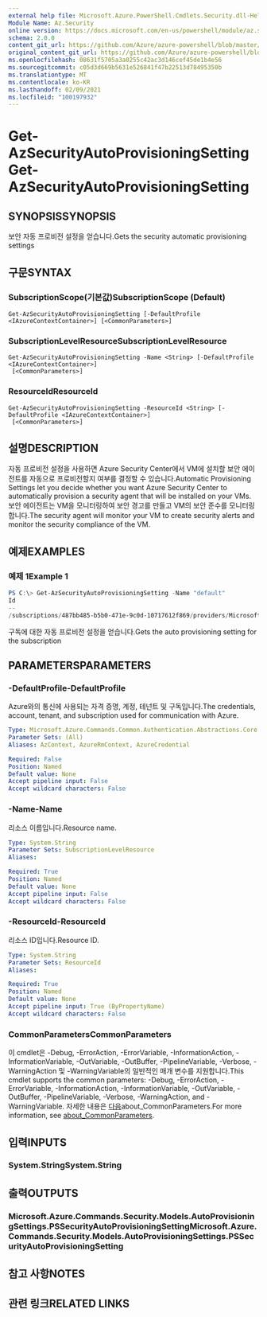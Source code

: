 ```yaml
---
external help file: Microsoft.Azure.PowerShell.Cmdlets.Security.dll-Help.xml
Module Name: Az.Security
online version: https://docs.microsoft.com/en-us/powershell/module/az.security/Get-AzSecurityAutoProvisioningSetting
schema: 2.0.0
content_git_url: https://github.com/Azure/azure-powershell/blob/master/src/Security/Security/help/Get-AzSecurityAutoProvisioningSetting.md
original_content_git_url: https://github.com/Azure/azure-powershell/blob/master/src/Security/Security/help/Get-AzSecurityAutoProvisioningSetting.md
ms.openlocfilehash: 08631f5705a3a0255c42ac3d146cef45de1b4e56
ms.sourcegitcommit: c05d3d669b5631e526841f47b22513d78495350b
ms.translationtype: MT
ms.contentlocale: ko-KR
ms.lasthandoff: 02/09/2021
ms.locfileid: "100197932"
---
```

# <span data-ttu-id="36b51-101">Get-AzSecurityAutoProvisioningSetting</span><span class="sxs-lookup"><span data-stu-id="36b51-101">Get-AzSecurityAutoProvisioningSetting</span></span>

## <span data-ttu-id="36b51-102">SYNOPSIS</span><span class="sxs-lookup"><span data-stu-id="36b51-102">SYNOPSIS</span></span>
<span data-ttu-id="36b51-103">보안 자동 프로비전 설정을 얻습니다.</span><span class="sxs-lookup"><span data-stu-id="36b51-103">Gets the security automatic provisioning settings</span></span>

## <span data-ttu-id="36b51-104">구문</span><span class="sxs-lookup"><span data-stu-id="36b51-104">SYNTAX</span></span>

### <span data-ttu-id="36b51-105">SubscriptionScope(기본값)</span><span class="sxs-lookup"><span data-stu-id="36b51-105">SubscriptionScope (Default)</span></span>
```
Get-AzSecurityAutoProvisioningSetting [-DefaultProfile <IAzureContextContainer>] [<CommonParameters>]
```

### <span data-ttu-id="36b51-106">SubscriptionLevelResource</span><span class="sxs-lookup"><span data-stu-id="36b51-106">SubscriptionLevelResource</span></span>
```
Get-AzSecurityAutoProvisioningSetting -Name <String> [-DefaultProfile <IAzureContextContainer>]
 [<CommonParameters>]
```

### <span data-ttu-id="36b51-107">ResourceId</span><span class="sxs-lookup"><span data-stu-id="36b51-107">ResourceId</span></span>
```
Get-AzSecurityAutoProvisioningSetting -ResourceId <String> [-DefaultProfile <IAzureContextContainer>]
 [<CommonParameters>]
```

## <span data-ttu-id="36b51-108">설명</span><span class="sxs-lookup"><span data-stu-id="36b51-108">DESCRIPTION</span></span>
<span data-ttu-id="36b51-109">자동 프로비전 설정을 사용하면 Azure Security Center에서 VM에 설치할 보안 에이전트를 자동으로 프로비전할지 여부를 결정할 수 있습니다.</span><span class="sxs-lookup"><span data-stu-id="36b51-109">Automatic Provisioning Settings let you decide whether you want Azure Security Center to automatically provision a security agent that will be installed on your VMs.</span></span>
<span data-ttu-id="36b51-110">보안 에이전트는 VM을 모니터링하여 보안 경고를 만들고 VM의 보안 준수를 모니터링합니다.</span><span class="sxs-lookup"><span data-stu-id="36b51-110">The security agent will monitor your VM to create security alerts and monitor the security compliance of the VM.</span></span>

## <span data-ttu-id="36b51-111">예제</span><span class="sxs-lookup"><span data-stu-id="36b51-111">EXAMPLES</span></span>

### <span data-ttu-id="36b51-112">예제 1</span><span class="sxs-lookup"><span data-stu-id="36b51-112">Example 1</span></span>
```powershell
PS C:\> Get-AzSecurityAutoProvisioningSetting -Name "default"
Id                                                                                                                Name    AutoProvision
--                                                                                                                ----    -------------
/subscriptions/487bb485-b5b0-471e-9c0d-10717612f869/providers/Microsoft.Security/autoProvisioningSettings/default default On
```

<span data-ttu-id="36b51-113">구독에 대한 자동 프로비전 설정을 얻습니다.</span><span class="sxs-lookup"><span data-stu-id="36b51-113">Gets the auto provisioning setting for the subscription</span></span>

## <span data-ttu-id="36b51-114">PARAMETERS</span><span class="sxs-lookup"><span data-stu-id="36b51-114">PARAMETERS</span></span>

### <span data-ttu-id="36b51-115">-DefaultProfile</span><span class="sxs-lookup"><span data-stu-id="36b51-115">-DefaultProfile</span></span>
<span data-ttu-id="36b51-116">Azure와의 통신에 사용되는 자격 증명, 계정, 테넌트 및 구독입니다.</span><span class="sxs-lookup"><span data-stu-id="36b51-116">The credentials, account, tenant, and subscription used for communication with Azure.</span></span>

```yaml
Type: Microsoft.Azure.Commands.Common.Authentication.Abstractions.Core.IAzureContextContainer
Parameter Sets: (All)
Aliases: AzContext, AzureRmContext, AzureCredential

Required: False
Position: Named
Default value: None
Accept pipeline input: False
Accept wildcard characters: False
```

### <span data-ttu-id="36b51-117">-Name</span><span class="sxs-lookup"><span data-stu-id="36b51-117">-Name</span></span>
<span data-ttu-id="36b51-118">리소스 이름입니다.</span><span class="sxs-lookup"><span data-stu-id="36b51-118">Resource name.</span></span>

```yaml
Type: System.String
Parameter Sets: SubscriptionLevelResource
Aliases:

Required: True
Position: Named
Default value: None
Accept pipeline input: False
Accept wildcard characters: False
```

### <span data-ttu-id="36b51-119">-ResourceId</span><span class="sxs-lookup"><span data-stu-id="36b51-119">-ResourceId</span></span>
<span data-ttu-id="36b51-120">리소스 ID입니다.</span><span class="sxs-lookup"><span data-stu-id="36b51-120">Resource ID.</span></span>

```yaml
Type: System.String
Parameter Sets: ResourceId
Aliases:

Required: True
Position: Named
Default value: None
Accept pipeline input: True (ByPropertyName)
Accept wildcard characters: False
```

### <span data-ttu-id="36b51-121">CommonParameters</span><span class="sxs-lookup"><span data-stu-id="36b51-121">CommonParameters</span></span>
<span data-ttu-id="36b51-122">이 cmdlet은 -Debug, -ErrorAction, -ErrorVariable, -InformationAction, -InformationVariable, -OutVariable, -OutBuffer, -PipelineVariable, -Verbose, -WarningAction 및 -WarningVariable의 일반적인 매개 변수를 지원합니다.</span><span class="sxs-lookup"><span data-stu-id="36b51-122">This cmdlet supports the common parameters: -Debug, -ErrorAction, -ErrorVariable, -InformationAction, -InformationVariable, -OutVariable, -OutBuffer, -PipelineVariable, -Verbose, -WarningAction, and -WarningVariable.</span></span> <span data-ttu-id="36b51-123">자세한 내용은 [다음](http://go.microsoft.com/fwlink/?LinkID=113216)about_CommonParameters.</span><span class="sxs-lookup"><span data-stu-id="36b51-123">For more information, see [about_CommonParameters](http://go.microsoft.com/fwlink/?LinkID=113216).</span></span>

## <span data-ttu-id="36b51-124">입력</span><span class="sxs-lookup"><span data-stu-id="36b51-124">INPUTS</span></span>

### <span data-ttu-id="36b51-125">System.String</span><span class="sxs-lookup"><span data-stu-id="36b51-125">System.String</span></span>

## <span data-ttu-id="36b51-126">출력</span><span class="sxs-lookup"><span data-stu-id="36b51-126">OUTPUTS</span></span>

### <span data-ttu-id="36b51-127">Microsoft.Azure.Commands.Security.Models.AutoProvisioningSettings.PSSecurityAutoProvisioningSetting</span><span class="sxs-lookup"><span data-stu-id="36b51-127">Microsoft.Azure.Commands.Security.Models.AutoProvisioningSettings.PSSecurityAutoProvisioningSetting</span></span>

## <span data-ttu-id="36b51-128">참고 사항</span><span class="sxs-lookup"><span data-stu-id="36b51-128">NOTES</span></span>

## <span data-ttu-id="36b51-129">관련 링크</span><span class="sxs-lookup"><span data-stu-id="36b51-129">RELATED LINKS</span></span>
